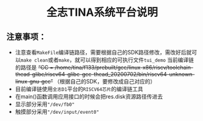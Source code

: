<h1 align="center"> 全志TINA系统平台说明 </h1>

## 注意事项：
* 注意查看`MakeFile`编译链路径，需要根据自己的SDK路径修改，需改好后就可以`make clean`或者`make`，就可以得到相应的可执行文件`tui_demo`
当前编译链的路径是 ~~“CC        = /home/tina/f133/prebuilt/gcc/linux-x86/riscv/toolchain-thead-glibc/riscv64-glibc-gcc-thead_20200702/bin/riscv64-unknown-linux-gnu-gcc”~~ （根据自己的SDK，要修改成自己对应的）
* 目前编译链使用`全志D1`平台的`RISCV64芯片`的编译链工具
* 在main()函数调用应用接口的时候会把res.disk资源路径传进去
* 显示部分采用`"/dev/fb0"`
* 触摸部分采用`"/dev/input/event0"`
